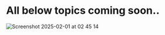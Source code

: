 # All below topics coming soon..

![Screenshot 2025-02-01 at 02 45 14](https://github.com/user-attachments/assets/7a1001c0-f477-4d5a-a392-a3cc09117303)

